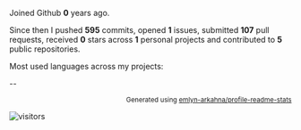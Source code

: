 Joined Github **0** years ago.

Since then I pushed **595** commits, opened **1** issues, submitted **107** pull requests, received **0** stars across **1** personal projects and contributed to **5** public repositories.

Most used languages across my projects:

--
<p align="right"><sub>Generated using <a href="https://github.com/marketplace/actions/profile-readme-stats">emlyn-arkahna/profile-readme-stats</a></sub></p>
<p><img src="https://visitor-badge.glitch.me/badge?page_id=emlyn-arkahna.emlyn-arkahna" alt="visitors"></p>
